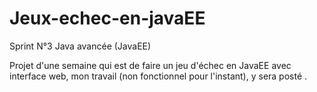 # Jeux-echec-en-javaEE
Sprint N°3 Java avancée (JavaEE)

Projet d'une semaine qui est de faire un jeu d'échec en JavaEE avec interface web, mon travail (non fonctionnel pour l'instant), y sera posté .
